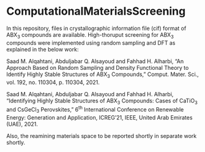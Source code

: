 # ComputationalMaterialsScreening
In this repository, files in crystallographic information file (cif) format of ABX<sub>3</sub> compounds are available. High-thoruput screening for  ABX<sub>3</sub> compounds were implemented using random sampling and DFT as explained in the below work:

Saad M. Alqahtani, Abduljabar Q. Alsayoud and Fahhad H. Alharbi, “An Approach Based on Random Sampling and Density Functional Theory to Identify Highly Stable Structures of ABX<sub>3</sub> Compounds,” Comput. Mater. Sci., vol. 192, no. 110304, p. 110304, 2021.

Saad M. Alqahtani, Abduljabar Q. Alsayoud and Fahhad H. Alharbi, “Identifying Highly Stable Structures of ABX<sub>3</sub> Compounds: Cases of CaTiO<sub>3</sub> and CsGeCl<sub>3</sub> Perovskites,” 6<sup>th</sup> International Conference on Renewable Energy: Generation and Application, ICREG’21, IEEE, United Arab Emirates (UAE), 2021.

Also, the reamining materials space to be reported shortly in separate work shortly.
